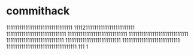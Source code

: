 # commithack
1111111111111111111111111111111
1111211111111111111111111111
1111111111111111111111111111
1111111111111111111111111111
1111111111111111111111111111
111111111111111111111111111
11111111111111111111111111
111111111111111111111111111
111111111111111111111111111111111
111
1
